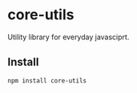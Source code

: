 # core-utils #

Utility library for everyday javasciprt.

## Install ##

    npm install core-utils

